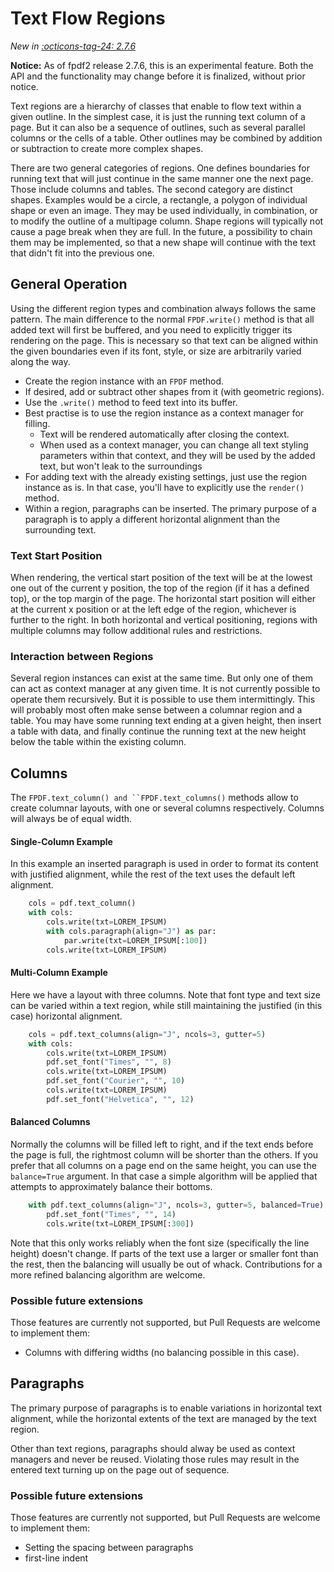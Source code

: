 # Text Flow Regions #
_New in [:octicons-tag-24: 2.7.6](https://github.com/py-pdf/fpdf2/blob/master/CHANGELOG.md)_

**Notice:** As of fpdf2 release 2.7.6, this is an experimental feature. Both the API and the functionality may change before it is finalized, without prior notice.

Text regions are a hierarchy of classes that enable to flow text within a given outline. In the simplest case, it is just the running text column of a page. But it can also be a sequence of outlines, such as several parallel columns or the cells of a table. Other outlines may be combined by addition or subtraction to create more complex shapes. 

There are two general categories of regions. One defines boundaries for running text that will just continue in the same manner one the next page. Those include columns and tables. The second category are distinct shapes. Examples would be a circle, a rectangle, a polygon of individual shape or even an image. They may be used individually, in combination, or to modify the outline of a multipage column. Shape regions will typically not cause a page break when they are full. In the future, a possibility to chain them may be implemented, so that a new shape will continue with the text that didn't fit into the previous one.

## General Operation ##

Using the different region types and combination always follows the same pattern. The main difference to the normal `FPDF.write()` method is that all added text will first be buffered, and you need to explicitly trigger its rendering on the page. This is necessary so that text can be aligned within the given boundaries even if its font, style, or size are arbitrarily varied along the way.

* Create the region instance with an `FPDF` method.
* If desired, add or subtract other shapes from it (with geometric regions).
* Use the `.write()` method to feed text into its buffer.
* Best practise is to use the region instance as a context manager for filling.
	* Text will be rendered automatically after closing the context.
	* When used as a context manager, you can change all text styling parameters within that context, and they will be used by the added text, but won't leak to the surroundings
* For adding text with the already existing settings, just use the region instance as is. In that case, you'll have to explicitly use the `render()` method.
* Within a region, paragraphs can be inserted. The primary purpose of a paragraph is to apply a different horizontal alignment than the surrounding text.

### Text Start Position ###

When rendering, the vertical start position of the text will be at the lowest one out of the current y position, the top of the region (if it has a defined top), or the top margin of the page. The horizontal start position will either at the current x position or at the left edge of the region, whichever is further to the right. In both horizontal and vertical positioning, regions with multiple columns may follow additional rules and restrictions.


### Interaction between Regions ###

Several region instances can exist at the same time. But only one of them can act as context manager at any given time. It is not currently possible to operate them recursively.
But it is possible to use them intermittingly. This will probably most often make sense between a columnar region and a table. You may have some running text ending at a given height, then insert a table with data, and finally continue the running text at the new height below the table within the existing column.


## Columns ##

The `FPDF.text_column() and ``FPDF.text_columns()` methods allow to create columnar layouts, with one or several columns respectively. Columns will always be of equal width.

#### Single-Column Example ####

In this example an inserted paragraph is used in order to format its content with justified alignment, while the rest of the text uses the default left alignment.

```python
    cols = pdf.text_column()
    with cols:
        cols.write(txt=LOREM_IPSUM)
        with cols.paragraph(align="J") as par:
            par.write(txt=LOREM_IPSUM[:100])
        cols.write(txt=LOREM_IPSUM)
```

#### Multi-Column Example

Here we have a layout with three columns. Note that font type and text size can be varied within a text region, while still maintaining the justified (in this case) horizontal alignment.

```python
    cols = pdf.text_columns(align="J", ncols=3, gutter=5)
    with cols:
        cols.write(txt=LOREM_IPSUM)
        pdf.set_font("Times", "", 8)
        cols.write(txt=LOREM_IPSUM)
        pdf.set_font("Courier", "", 10)
        cols.write(txt=LOREM_IPSUM)
        pdf.set_font("Helvetica", "", 12)
```

#### Balanced Columns

Normally the columns will be filled left to right, and if the text ends before the page is full, the rightmost column will be shorter than the others.
If you prefer that all columns on a page end on the same height, you can use the `balance=True` argument. In that case a simple algorithm will be applied that attempts to approximately balance their bottoms.

```python
    with pdf.text_columns(align="J", ncols=3, gutter=5, balanced=True) as cols:
        pdf.set_font("Times", "", 14)
        cols.write(txt=LOREM_IPSUM[:300])
```
Note that this only works reliably when the font size (specifically the line height) doesn't change. If parts of the text use a larger or smaller font than the rest, then the balancing will usually be out of whack. Contributions for a more refined balancing algorithm are welcome.

### Possible future extensions

Those features are currently not supported, but Pull Requests are welcome to implement them:

* Columns with differing widths (no balancing possible in this case).


## Paragraphs ##

The primary purpose of paragraphs is to enable variations in horizontal text alignment, while the horizontal extents of the text are managed by the text region.

Other than text regions, paragraphs should alway be used as context managers and never be reused. Violating those rules may result in the entered text turning up on the page out of sequence.

### Possible future extensions

Those features are currently not supported, but Pull Requests are welcome to implement them:

* Setting the spacing between paragraphs
* first-line indent
